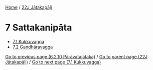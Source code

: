 
[Home](/) / [22J Jātakapāḷi](../22J.md)

# 7 Sattakanipāta

* [7.1 Kukkuvagga](7/7.1.md)
* [7.2 Gandhāravagga](7/7.2.md)

[Go to previous page (6.2.10 Pārāvatajātaka)](6/6.2/6.2.10.md) / [Go to parent page (22J Jātakapāḷi)](0.md) / [Go to next page (7.1 Kukkuvagga)](7/7.1.md)


